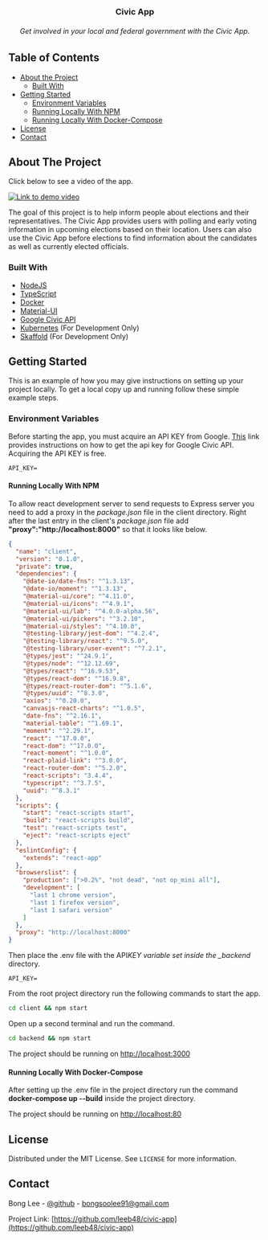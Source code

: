 <br />
<p align="center">

  <h3 align="center">Civic App</h3>

  <h6 align="center">
    Get involved in your local and federal government with the Civic App.
  </h6>
</p>

<!-- TABLE OF CONTENTS -->

## Table of Contents

- [About the Project](#about-the-project)
  - [Built With](#built-with)
- [Getting Started](#getting-started)
  - [Environment Variables](#environment-variables)
  - [Running Locally With NPM](#running-locally-with-npm)
  - [Running Locally With Docker-Compose](#Running-Locally-With-Docker-Compose)
- [License](#license)
- [Contact](#contact)

<!-- ABOUT THE PROJECT -->

## About The Project


Click below to see a video of the app.

[![Link to demo video](http://img.youtube.com/vi/LWh7dxjXF6g/0.jpg)](https://www.youtube.com/watch?v=LWh7dxjXF6g&ab_channel=BongLee)

The goal of this project is to help inform people about elections and their representatives. The Civic App provides users with polling and early voting information in upcoming elections based on their location. Users can also use the Civic App before elections to find information about the candidates as well as currently elected officials.

### Built With

- [NodeJS](https://nodejs.org/en/)
- [TypeScript](https://www.typescriptlang.org/)
- [Docker](https://www.docker.com/)
- [Material-UI](https://material-ui.com/)
- [Google Civic API](https://developers.google.com/civic-information)
- [Kubernetes](https://kubernetes.io/) (For Development Only)
- [Skaffold](https://skaffold.dev/) (For Development Only)

<!-- GETTING STARTED -->

## Getting Started

This is an example of how you may give instructions on setting up your project locally.
To get a local copy up and running follow these simple example steps.

### Environment Variables

Before starting the app, you must acquire an API KEY from Google. [This](https://developers.google.com/civic-information/docs/using_api) link provides instructions on how to get the api key for Google Civic API. Acquiring the API KEY is free.

```
API_KEY=
```

#### Running Locally With NPM

To allow react development server to send requests to Express server you need to add a proxy in the _package.json_ file in the client directory. Right after the last entry in the client's _package.json_ file add **"proxy":"http://localhost:8000"** so that it looks like below.

```json
{
  "name": "client",
  "version": "0.1.0",
  "private": true,
  "dependencies": {
    "@date-io/date-fns": "^1.3.13",
    "@date-io/moment": "^1.3.13",
    "@material-ui/core": "^4.11.0",
    "@material-ui/icons": "^4.9.1",
    "@material-ui/lab": "^4.0.0-alpha.56",
    "@material-ui/pickers": "^3.2.10",
    "@material-ui/styles": "^4.10.0",
    "@testing-library/jest-dom": "^4.2.4",
    "@testing-library/react": "^9.5.0",
    "@testing-library/user-event": "^7.2.1",
    "@types/jest": "^24.9.1",
    "@types/node": "^12.12.69",
    "@types/react": "^16.9.53",
    "@types/react-dom": "^16.9.8",
    "@types/react-router-dom": "^5.1.6",
    "@types/uuid": "^8.3.0",
    "axios": "^0.20.0",
    "canvasjs-react-charts": "^1.0.5",
    "date-fns": "^2.16.1",
    "material-table": "^1.69.1",
    "moment": "^2.29.1",
    "react": "^17.0.0",
    "react-dom": "^17.0.0",
    "react-moment": "^1.0.0",
    "react-plaid-link": "^3.0.0",
    "react-router-dom": "^5.2.0",
    "react-scripts": "3.4.4",
    "typescript": "^3.7.5",
    "uuid": "^8.3.1"
  },
  "scripts": {
    "start": "react-scripts start",
    "build": "react-scripts build",
    "test": "react-scripts test",
    "eject": "react-scripts eject"
  },
  "eslintConfig": {
    "extends": "react-app"
  },
  "browserslist": {
    "production": [">0.2%", "not dead", "not op_mini all"],
    "development": [
      "last 1 chrome version",
      "last 1 firefox version",
      "last 1 safari version"
    ]
  },
  "proxy": "http://localhost:8000"
}
```

Then place the .env file with the API*KEY variable set inside the \_backend* directory.

```
API_KEY=
```

From the root project directory run the following commands to start the app.

```sh
cd client && npm start
```

Open up a second terminal and run the command.

```sh
cd backend && npm start
```

The project should be running on [http://localhost:3000](http://localhost:3000)

#### Running Locally With Docker-Compose

After setting up the .env file in the project directory run the command **docker-compose up --build** inside the project directory.

The project should be running on [http://localhost:80](http://localhost:80)

<!-- LICENSE -->

## License

Distributed under the MIT License. See `LICENSE` for more information.

<!-- CONTACT -->

## Contact

Bong Lee - [@github](https://github.com/leeb46) - bongsoolee91@gmail.com

Project Link: [https://github.com/leeb48/civic-app](https://github.com/leeb48/civic-app)
